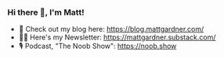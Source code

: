 ### Hi there 👋, I'm Matt!

- 📰 Check out my blog here: https://blog.mattgardner.com/
- 👨‍💻 Here's my Newsletter: https://mattgardner.substack.com/
- 🎙 Podcast, "The Noob Show": https://noob.show

<!--
**iwaffles/iwaffles** is a ✨ _special_ ✨ repository because its `README.md` (this file) appears on your GitHub profile.

Here are some ideas to get you started:

- 🔭 I’m currently working on ...
- 🌱 I’m currently learning ...
- 👯 I’m looking to collaborate on ...
- 🤔 I’m looking for help with ...
- 💬 Ask me about ...
- 📫 How to reach me: ...
- 😄 Pronouns: ...
- ⚡ Fun fact: ...
-->
